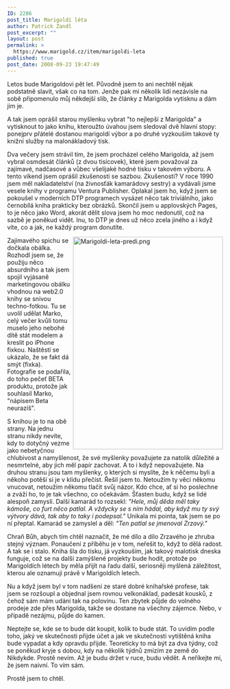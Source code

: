 ```yaml
---
ID: 2286
post_title: Marigoldí léta
author: Patrick Zandl
post_excerpt: ""
layout: post
permalink: >
  https://www.marigold.cz/item/marigoldi-leta
published: true
post_date: 2008-09-23 19:47:49
---
```

Letos bude Marigoldovi pět let. Původně jsem to ani nechtěl nějak podstatně slavit, však co na tom. Jenže pak mi několik lidí nezávisle na sobě připomenulo můj někdejší slib, že články z Marigolda vytisknu a dám jim je. 

A tak jsem oprášil starou myšlenku vybrat "to nejlepší z Marigolda" a vytisknout to jako knihu, kteroužto úvahou jsem sledoval dvě hlavní stopy: ponejprv přátelé dostanou marigoldí výbor a po druhé vyzkouším takové ty knižní služby na malonákladový tisk. 

Dva večery jsem strávil tím, že jsem procházel celého Marigolda, až jsem vybral osmdesát článků (z dvou tisícovek), které jsem považoval za zajímavé, nadčasové a vůbec všelijaké hodné tisku v takovém výboru. A tento víkend jsem oprášil zkušenosti se sazbou. Zkušenosti? V roce 1990 jsem měl nakladatelství (na živnosťák kamarádovy sestry) a vydávali jsme vesele knihy v programu Ventura Publisher. Oplakal jsem ho, když jsem se pokoušel v moderních DTP programech vysázet něco tak triviálního, jako černobílá kniha prakticky bez obrázků. Skončil jsem u applovských Pages, to je něco jako Word, akorát dělit slova jsem ho moc nedonutil, což na sazbě je poněkud vidět. Inu, to DTP je dnes už něco zcela jiného a i když víte, co a jak, ne každý program donutíte. 

<img src="http://www.marigold.cz/wp-content/uploads/marigoldi-leta-predi1.png" alt="Marigoldi-leta-predi.png" border="0" width="350" height="496" align="right" />Zajímavého spichu se dočkala obálka. Rozhodl jsem se, že použiju něco absurdního a tak jsem spojil vyjásaně marketingovou obálku vhodnou na web2.0 knihy se snivou techno-fotkou. Tu se uvolil udělat Marko, celý večer kvůli tomu muselo jeho nebohé dítě stát modelem a kreslit po iPhone fixkou. Naštěstí se ukázalo, že se fakt dá smýt (fixka). Fotografie se podařila, do toho pečeť BETA produktu, protože jak souhlasil Marko, "nápisem Beta neurazíš".

S knihou je to na obě strany. Na jednu stranu nikdy nevíte, kdy to dotyčný vezme jako nebetyčnou chlubivost a namyšlenost, že své myšlenky považujete za natolik důležité a nesmrtelné, aby jich měl papír zachovat. A to i když nepovažujete. Na druhou stranu jsou tam myšlenky, o kterých si myslíte, že k něčemu byli a někoho potěší si je v klidu přečíst. Řešil jsem to. Netoužím ty věci někomu vnucovat, netoužím někomu tlačit svůj názor. Kdo chce, ať si ho poslechne a zváží ho, to je tak všechno, co očekávám. Šťasten budu, když se lidé alespoň zamyslí. Další kamarád to rozsekl: <em>"Hele, můj děda měl taky kámoše, co furt něco patlal. A vždycky se s ním hádal, aby když mu ty svý výtvory dává, tak aby to taky i podepsal."</em> Unikala mi pointa, tak jsem se po ní přeptal. Kamarád se zamyslel a děl: <em>"Ten patlal se jmenoval Zrzavý."</em>

Chraň Bůh, abych tím chtěl naznačit, že mé dílo a dílo Zrzavého je zhruba stejný význam. Ponaučení z příběhu je v tom, neřešit to, když to dělá radost. A tak se i stalo. Kniha šla do tisku, já vyzkouším, jak takový malotisk dneska funguje, což se na další zamýšlené projekty bude hodit, protože po Marigoldích létech by měla přijít na řadu další, seriosněji myšlená záležitost, kterou ale oznamuji právě v Marigoldích letech. 

Nu a když jsem byl v tom nadšení ze staré dobré knihařské profese, tak jsem se rozšoupl a objednal jsem rovnou velkonáklad, padesát kousků, z čehož sám mám udání tak na polovinu. Ten zbytek půjde do volného prodeje zde přes Marigolda, takže se dostane na všechny zájemce.  Nebo, v případě nezájmu, půjde do kamen.

Neptejte se, kde se to bude dát koupit, kolik to bude stát. To uvidím podle toho, jaký ve skutečnosti přijde účet a jak ve skutečnosti vytištěná kniha bude vypadat a kdy opravdu přijde. Teoreticky to má být za dva týdny, což se poněkud kryje s dobou, kdy na několik týdnů zmizím ze země do Nikdykde. Prostě nevím. Až je budu držet v ruce, budu vědět. A neříkejte mi, že jsem naivní. To vím sám. 

Prostě jsem to chtěl.